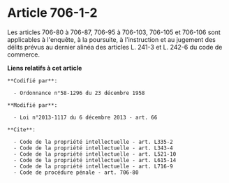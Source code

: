 # Article 706-1-2

Les articles 706-80 à 706-87, 706-95 à 706-103, 706-105 et 706-106 sont applicables à l'enquête, à la poursuite, à
l'instruction et au jugement des délits prévus au dernier alinéa des articles L. 241-3 et L. 242-6 du code de commerce.

**Liens relatifs à cet article**

	**Codifié par**:

	  - Ordonnance n°58-1296 du 23 décembre 1958

	**Modifié par**:

	  - Loi n°2013-1117 du 6 décembre 2013 - art. 66

	**Cite**:

	  - Code de la propriété intellectuelle - art. L335-2
	  - Code de la propriété intellectuelle - art. L343-4
	  - Code de la propriété intellectuelle - art. L521-10
	  - Code de la propriété intellectuelle - art. L615-14
	  - Code de la propriété intellectuelle - art. L716-9
	  - Code de procédure pénale - art. 706-80
